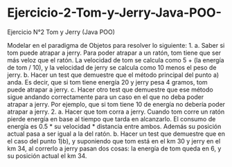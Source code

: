 # Ejercicio-2-Tom-y-Jerry-Java-POO-
Ejercicio  N°2 Tom y Jerry (Java POO)

Modelar en el paradigma de Objetos para resolver lo siguiente:
1.
a. Saber si tom puede atrapar a jerry. Para poder atrapar a un ratón, tom tiene que
ser más veloz que el ratón. La velocidad de tom se calcula como 5 + (la energía
de tom / 10), y la velocidad de jerry se calcula como 10 menos el peso de jerry.
b. Hacer un test que demuestre que el método principal del punto a) anda. Es decir,
que si tom tiene energía 20 y jerry pesa 4 gramos, tom puede atrapar a jerry.
c. Hacer otro test que demuestre que ese método sigue andando correctamente
para un caso en el que no deba poder atrapar a jerry. Por ejemplo, que si tom
tiene 10 de energía no debería poder atrapar a jerry.
2.
a. Hacer que tom corra a jerry. Cuando tom corre un ratón pierde energía en base
al tiempo que tarda en alcanzarlo. El consumo de energía es 0.5 * su velocidad *
distancia entre ambos. Además su posición actual pasa a ser igual a la del ratón.
b. Hacer un test que demuestre que en el caso del punto 1)b), y suponiendo que
tom está en el km 30 y jerry en el km 34, al correrlo a jerry pasan dos cosas: la
energía de tom queda en 6, y su posición actual el km 34.
